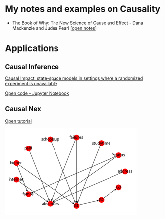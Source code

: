 # My notes and examples on Causality

- The Book of Why: The New Science of Cause and Effect - Dana Mackenzie and Judea Pearl [[open notes]]()

# Applications

## Causal Inference

[Causal Impact: state-space models in settings where a randomized experiment is unavailable](https://millengustavo.github.io/causalimpact/)

[Open code - Jupyter Notebook](https://github.com/millengustavo/trends-causal-impact/blob/master/causal-searches.ipynb)

## Causal Nex

[Open tutorial](./examples/first_causalnex_tutorial.ipynb)

![causal_nex_tutorial](./images/causal_nex_graph_tutorial.png)